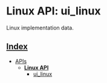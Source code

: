 # Linux API: ui_linux

Linux implementation data.

## [Index](../../README.md)
- [APIs](../README.md)
  - **[Linux API](./README.md)**
    - [ui_linux](./ui_linux.md)
